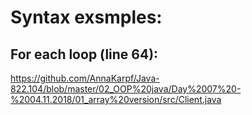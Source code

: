 # Syntax exsmples:
## For each loop (line 64):  
 https://github.com/AnnaKarpf/Java-822.104/blob/master/02_OOP%20java/Day%2007%20-%2004.11.2018/01_array%20version/src/Client.java
